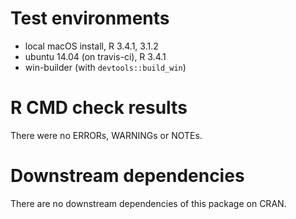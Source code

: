 # Test environments

* local macOS install, R 3.4.1, 3.1.2
* ubuntu 14.04 (on travis-ci), R 3.4.1
* win-builder (with `devtools::build_win`)

# R CMD check results

There were no ERRORs, WARNINGs or NOTEs.

# Downstream dependencies

There are no downstream dependencies of this package on CRAN.
